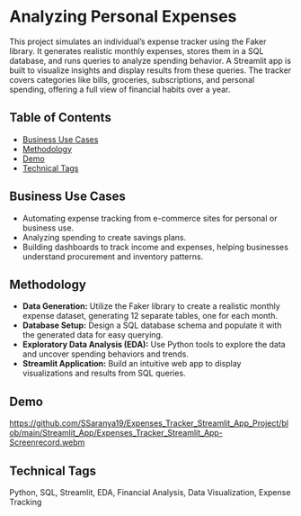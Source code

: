 
# Analyzing Personal Expenses

This project simulates an individual’s expense tracker using the Faker library. It generates realistic monthly expenses, stores them in a SQL database, and runs queries to analyze spending behavior. A Streamlit app is built to visualize insights and display results from these queries. The tracker covers categories like bills, groceries, subscriptions, and personal spending, offering a full view of financial habits over a year.


## Table of Contents

 - [Business Use Cases](#Business-Use-Cases)
 - [Methodology](#Methodology)
 - [Demo](#Demo)
 - [Technical Tags](#Technical-Tags)


## Business Use Cases

- Automating expense tracking from e-commerce sites for personal or business use.
- Analyzing spending to create savings plans.
- Building dashboards to track income and expenses, helping businesses understand procurement and inventory patterns.
## Methodology

- **Data Generation:** Utilize the Faker library to create a realistic monthly expense dataset, generating 12 separate tables, one for each month.
- **Database Setup:** Design a SQL database schema and populate it with the generated data for easy querying.
- **Exploratory Data Analysis (EDA):** Use Python tools to explore the data and uncover spending behaviors and trends.
- **Streamlit Application:** Build an intuitive web app to display visualizations and results from SQL queries.
## Demo

https://github.com/SSaranya19/Expenses_Tracker_Streamlit_App_Project/blob/main/Streamlit_App/Expenses_Tracker_Streamlit_App-Screenrecord.webm


## Technical Tags

Python, SQL, Streamlit, EDA, Financial Analysis, Data Visualization, Expense Tracking
